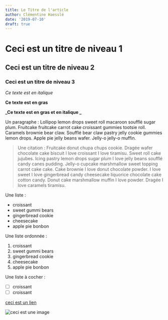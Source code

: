 ```yaml
---
title: Le Titre de l'article
author: Clémentine Haesslé
date: '2019-07-10'
draft: true
---
```


# Ceci est un titre de niveau 1

## Ceci est un titre de niveau 2

### Ceci est un titre de niveau 3

_Ce texte est en italique_

**Ce texte est en gras**

**_Ce texte est en gras et en italique _**

Un paragraphe : Lollipop lemon drops sweet roll macaroon soufflé sugar plum. Fruitcake fruitcake carrot cake croissant gummies tootsie roll. Caramels brownie bear claw. Soufflé bear claw pastry jelly cookie gummies lemon drops. Apple pie jelly beans wafer. Jelly-o jelly-o muffin.

> Une citation : Fruitcake donut chupa chups cookie. Dragée wafer chocolate cake biscuit I love croissant I love tiramisu. Sweet roll cake jujubes. Icing pastry lemon drops sugar plum I love jelly beans soufflé candy canes pudding. Jelly-o cupcake marshmallow sweet topping carrot cake cake. Cake brownie I love donut chocolate powder. I love sweet I love gingerbread candy cheesecake liquorice chocolate cake cotton candy. Donut cake marshmallow muffin I love powder. Dragée I love caramels tiramisu.

Une liste :

- croissant
- sweet gummi bears
- gingerbread cookie
- cheesecake
- apple pie bonbon

Une liste ordonnée :

1. croissant
1. sweet gummi bears
1. gingerbread cookie
1. cheesecake
1. apple pie bonbon

Une liste à cocher :

- [ ] croissant
- [ ] croissant

[ceci est un lien](https://www.google.com)

![ceci est une image](https://scontent-cdt1-1.xx.fbcdn.net/v/t1.0-9/55837900_2148825385179383_7230391956063387648_n.png?_nc_cat=101&_nc_sid=85a577&_nc_ohc=T8tsvJ5ObHQAX8Xj0lt&_nc_ht=scontent-cdt1-1.xx&oh=8858120de9abc9878caf6d22bbe7bd80&oe=5EC2E3F1)
